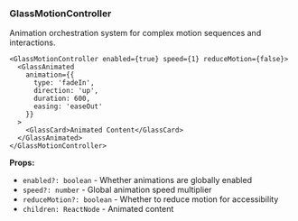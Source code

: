 ### GlassMotionController

Animation orchestration system for complex motion sequences and interactions.

```tsx
<GlassMotionController enabled={true} speed={1} reduceMotion={false}>
  <GlassAnimated
    animation={{
      type: 'fadeIn',
      direction: 'up',
      duration: 600,
      easing: 'easeOut'
    }}
  >
    <GlassCard>Animated Content</GlassCard>
  </GlassAnimated>
</GlassMotionController>
```

**Props:**
- `enabled?: boolean` - Whether animations are globally enabled
- `speed?: number` - Global animation speed multiplier
- `reduceMotion?: boolean` - Whether to reduce motion for accessibility
- `children: ReactNode` - Animated content
